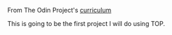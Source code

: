 From The Odin Project's [curriculum](http://www.theodinproject.com/courses/web-development-101/lessons/html-css)

This is going to be the first project I will do using TOP.
